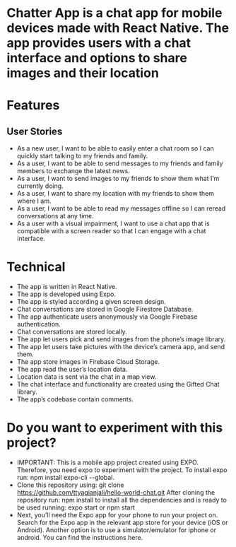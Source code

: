# Chatter App is a chat app for mobile devices made with React Native. The app provides users with a chat interface and options to share images and their location

# Features
## User Stories
- As a new user, I want to be able to easily enter a chat room so I can quickly start talking to my friends and family.
- As a user, I want to be able to send messages to my friends and family members to exchange the latest news.
- As a user, I want to send images to my friends to show them what I’m currently doing.
- As a user, I want to share my location with my friends to show them where I am.
- As a user, I want to be able to read my messages offline so I can reread conversations at any time.
- As a user with a visual impairment, I want to use a chat app that is compatible with a screen reader so that I can engage with a chat interface.
# Technical
- The app is written in React Native.
- The app is developed using Expo.
- The app is styled according a given screen design.
- Chat conversations are stored in Google Firestore Database.
- The app authenticate users anonymously via Google Firebase authentication.
- Chat conversations are stored locally.
- The app let users pick and send images from the phone’s image library.
- The app let users take pictures with the device’s camera app, and send them.
- The app store images in Firebase Cloud Storage.
- The app read the user’s location data.
- Location data is sent via the chat in a map view.
- The chat interface and functionality are created using the Gifted Chat library.
- The app’s codebase contain comments.
# Do you want to experiment with this project?
- IMPORTANT: This is a mobile app project created using EXPO. Therefore, you need expo to experiment with the project. To install expo run: npm install expo-cli --global.
- Clone this repository using: git clone https://github.com/ttyagianjali/hello-world-chat.git After cloning the repository run: npm install to install all the dependencies and is ready to be used running: expo start or npm start
- Next, you’ll need the Expo app for your phone to run your project on. Search for the Expo app in the relevant app store for your device (iOS or Android). Another option is to use a simulator/emulator for iphone or android. You can find the instructions here.
